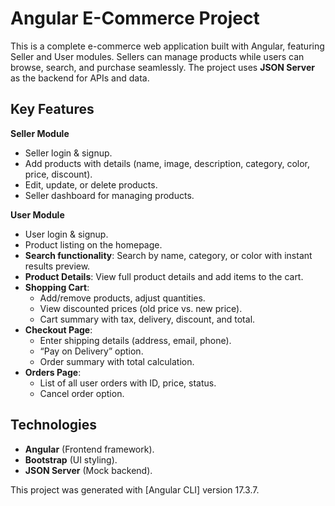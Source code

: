 # Angular E-Commerce Project
This is a complete e-commerce web application built with Angular, featuring Seller and User modules. Sellers can manage products while users can browse, search, and purchase seamlessly. The project uses **JSON Server** as the backend for APIs and data.

## Key Features
 **Seller Module**
- Seller login & signup.
- Add products with details (name, image, description, category, color, price, discount).
- Edit, update, or delete products.
- Seller dashboard for managing products.

 **User Module**
- User login & signup.
- Product listing on the homepage.
- **Search functionality**: Search by name, category, or color with instant results preview.
- **Product Details**: View full product details and add items to the cart.
- **Shopping Cart**:
   - Add/remove products, adjust quantities.
   - View discounted prices (old price vs. new price).
   - Cart summary with tax, delivery, discount, and total.
- **Checkout Page**:
   - Enter shipping details (address, email, phone).
   - “Pay on Delivery” option.
   - Order summary with total calculation.
- **Orders Page**:
   - List of all user orders with ID, price, status.
   - Cancel order option.
## Technologies
   - **Angular** (Frontend framework).
   - **Bootstrap** (UI styling).
   - **JSON Server** (Mock backend).



This project was generated with [Angular CLI] version 17.3.7.
